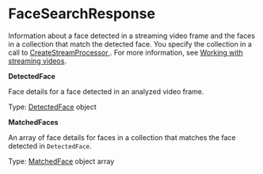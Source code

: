 # FaceSearchResponse<a name="streaming-video-kinesis-output-reference-facesearchresponse"></a>

Information about a face detected in a streaming video frame and the faces in a collection that match the detected face\. You specify the collection in a call to [ CreateStreamProcessor ](API_CreateStreamProcessor.md)\. For more information, see [Working with streaming videos](streaming-video.md)\. 

**DetectedFace**

Face details for a face detected in an analyzed video frame\.

Type: [DetectedFace](streaming-video-kinesis-output-reference-detectedface.md) object

**MatchedFaces**

An array of face details for faces in a collection that matches the face detected in `DetectedFace`\.

Type: [MatchedFace](streaming-video-kinesis-output-reference-facematch.md) object array